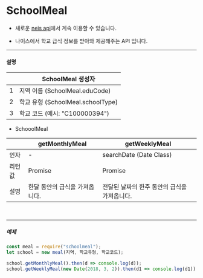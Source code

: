 # SchoolMeal

* 새로운 [neis api](https://github.com/nnnlog/neis)에서 계속 이용할 수 있습니다.

* 나이스에서 학교 급식 정보를 받아와 제공해주는 API 입니다.

---

#### 설명

|   | SchoolMeal 생성자                 |
|---|-----------------------------------|
| 1 | 지역 이름 (SchoolMeal.eduCode)    |
| 2 | 학교 유형 (SchoolMeal.schoolType) |
| 3 | 학교 코드 (예시: "C100000394")    |

* SchooolMeal

|        | getMonthlyMeal                 | getWeeklyMeal                                |
|--------|--------------------------------|----------------------------------------------|
| 인자   | -                              | searchDate (Date Class)                      |
| 리턴값 | Promise                        | Promise                                      |
| 설명   | 한달 동안의 급식을 가져옵니다. | 전달된 날짜의 한주 동안의 급식을 가져옵니다. |

<br>

----

##### 예제

```js
const meal = require("schoolmeal");
let school = new meal(지역, 학교유형, 학교코드);

school.getMonthlyMeal().then(d => console.log(d));
school.getWeeklyMeal(new Date(2018, 3, 2)).then(d1 => console.log(d1));
```
